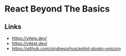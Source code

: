 # React Beyond The Basics

## Links

- https://vitejs.dev/
- https://vitest.dev/
- https://github.com/sindresorhus/eslint-plugin-unicorn